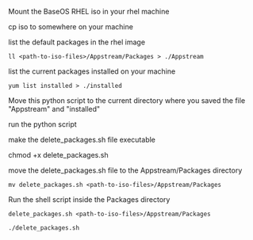 Mount the BaseOS RHEL iso in your rhel machine

cp iso to somewhere on your machine

list the default packages in the rhel image
```shell
ll <path-to-iso-files>/Appstream/Packages > ./Appstream
```

list the current packages installed on your machine
```shell
yum list installed > ./installed
```
  
Move this python script to the current directory where you saved the file "Appstream" and "installed"
  
run the python script

make the delete_packages.sh file executable

chmod +x delete_packages.sh

move the delete_packages.sh file to the Appstream/Packages directory

```shell
mv delete_packages.sh <path-to-iso-files>/Appstream/Packages
```

Run the shell script inside the Packages directory

```shell
delete_packages.sh <path-to-iso-files>/Appstream/Packages

./delete_packages.sh
```
